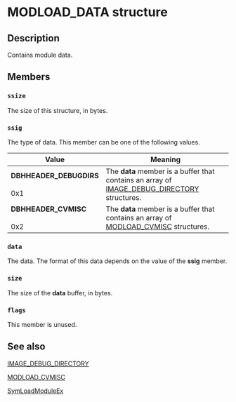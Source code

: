 # MODLOAD_DATA structure

## Description

Contains module data.

## Members

### `ssize`

The size of this structure, in bytes.

### `ssig`

The type of data. This member can be one of the following values.

| Value | Meaning |
| --- | --- |
| **DBHHEADER_DEBUGDIRS**<br><br>0x1 | The **data** member is a buffer that contains an array of [IMAGE_DEBUG_DIRECTORY](https://learn.microsoft.com/windows/desktop/api/winnt/ns-winnt-image_debug_directory) structures. |
| **DBHHEADER_CVMISC**<br><br>0x2 | The **data** member is a buffer that contains an array of [MODLOAD_CVMISC](https://learn.microsoft.com/windows/desktop/api/dbghelp/ns-dbghelp-modload_cvmisc) structures. |

### `data`

The data. The format of this data depends on the value of the **ssig** member.

### `size`

The size of the **data** buffer, in bytes.

### `flags`

This member is unused.

## See also

[IMAGE_DEBUG_DIRECTORY](https://learn.microsoft.com/windows/desktop/api/winnt/ns-winnt-image_debug_directory)

[MODLOAD_CVMISC](https://learn.microsoft.com/windows/desktop/api/dbghelp/ns-dbghelp-modload_cvmisc)

[SymLoadModuleEx](https://learn.microsoft.com/windows/desktop/api/dbghelp/nf-dbghelp-symloadmoduleex)